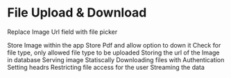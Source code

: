 #  File Upload & Download

Replace Image Url field with file picker

Store Image within the app
Store Pdf and allow option to down it 
Check for file type, only allowed file type to be uploaded
Storing the url of the Image in database
Serving image Statiscally
Downloading files with Authentication
Setting headrs
Restricting file access for the user
Streaming the data 


